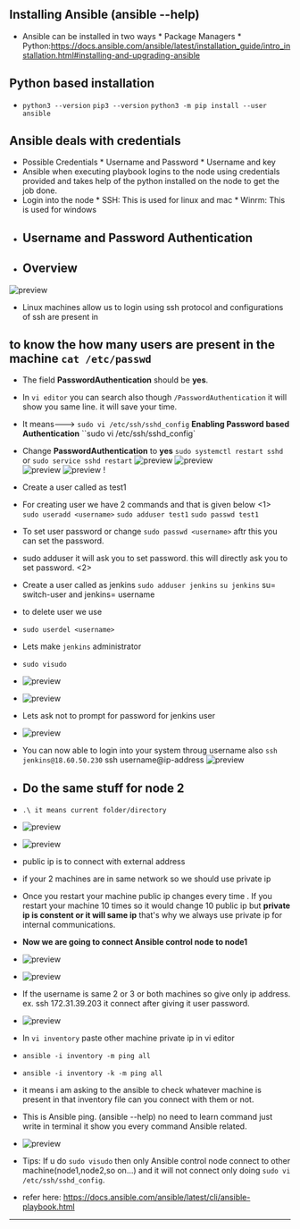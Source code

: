 ## Installing Ansible (ansible --help)
* Ansible can be installed in two ways
          * Package Managers
          * Python:https://docs.ansible.com/ansible/latest/installation_guide/intro_installation.html#installing-and-upgrading-ansible
## Python based installation
* `python3 --version`
  `pip3 --version`
  `python3 -m pip install --user ansible`
## Ansible deals with credentials
* Possible Credentials
       * Username and Password
       * Username and key
* Ansible when executing playbook logins to the node using credentials provided and takes help of the python installed on the node to get the job done.
* Login into the node
       * SSH: This is used for linux and mac
       * Winrm: This is used for windows
* ## Username and Password Authentication
* ## Overview
![preview](images/a19.png)
* Linux machines allow us to login using ssh protocol and configurations of ssh are present in 
## to know the how many users are present in the machine `cat /etc/passwd`
* The field __PasswordAuthentication__ should be __yes__.
* In `vi editor` you can search also though `/PasswordAuthentication` it will show you same line. it will save your time.
* It means---> ``sudo vi /etc/ssh/sshd_config`` __Enabling Password based Authentication__
 ``sudo vi /etc/ssh/sshd_config`
* Change __PasswordAuthentication__ to __yes__
  ``sudo systemctl restart sshd`` or  ``sudo service sshd restart`` 
  ![preview](images/a21.png)
  ![preview](images/a22.png)  
  ![preview](images/a23.png)
  ![preview](images/a24.png)
  !
* Create a user called as test1 

* For creating user we have 2 commands and that is given below
<1>
   `` sudo useradd <username>`` 
   ``sudo adduser test1``
   ``sudo passwd test1``
* To set user password or change `sudo passwd <username>` aftr this you can set the password.
* sudo adduser <username>  it will ask you to set password.
 this will directly ask you to set password.
<2>
* Create a user called as jenkins
  ``sudo adduser jenkins``
  `su jenkins` su= switch-user and jenkins= username 
* to delete user we use 
* ``sudo userdel <username>`` 
 
* Lets make ``jenkins`` administrator
* `sudo visudo`
* ![preview](images/a26.png)
* ![preview](images/a25.png)
* Lets ask not to prompt for password for jenkins user
* ![preview](images/a27.png)
* You can now able to login into your system throug username also 
  ``ssh jenkins@18.60.50.230`` 
    ssh username@ip-address 
  ![preview](images/a28.png) 
* ## Do the same stuff for node 2 
* `.\ it means current folder/directory`
* ![preview](images/a29.png)
* ![preview](images/a30.png)
* public ip is to connect with external address 
* if your 2 machines are in same network so we should use private ip
* Once you restart your machine public ip changes every time . If you restart your machine 10 times so it would change 10 public ip but __private ip is constent or it will same ip__ that's why we always use private ip for internal communications.
* __Now we are going to connect Ansible control node to node1__ 
* ![preview](images/a20.png) 
* ![preview](images/a31.png)
* If the username is same 2 or 3 or both machines so give only ip address. ex. ssh 172.31.39.203 it connect after giving it user password.
* ![preview](images/a32.png)
* In `vi inventory`  paste other machine private ip in vi editor
* ``ansible -i inventory -m ping all``
* ``ansible -i inventory -k -m ping all``
*  it means i am asking to the ansible to check whatever machine is present in that inventory file can you connect with them or not.
* This is Ansible ping. (ansible --help) no need to learn command just write in terminal it show you every command Ansible related.
* ![preview](images/a33.png)
* Tips: If u do ``sudo visudo`` then only Ansible control node connect to other machine(node1,node2,so on...) and it will not connect only doing ``sudo vi /etc/ssh/sshd_config``.
* refer here: https://docs.ansible.com/ansible/latest/cli/ansible-playbook.html
___________________________________________________________________________________________________________________